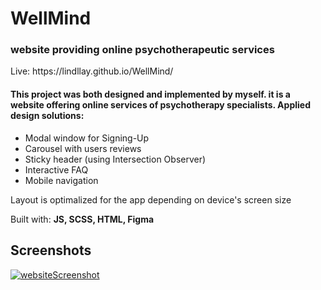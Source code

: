<h1>WellMind</h1>
<h3>website providing online psychotherapeutic services</h3>
<p>Live: https://lindllay.github.io/WellMind/</p>


<h4>This project was both designed and implemented by myself. it is a website offering online services of psychotherapy specialists. Applied design solutions:</h4>
  
<ul>
<li>Modal window for Signing-Up</li>
<li>Carousel with users reviews</li>
<li>Sticky header (using Intersection Observer)</li>
<li>Interactive FAQ</li>
<li>Mobile navigation</li>
</ul>

Layout is optimalized for the app depending on device's screen size

Built with:
<strong>JS, SCSS, HTML, Figma</strong>

<h2>Screenshots</h2>

<a href="https://iili.io/H0DLRDJ.png"><img src="https://iili.io/H0DLRDJ.png" alt="websiteScreenshot" /></a>
